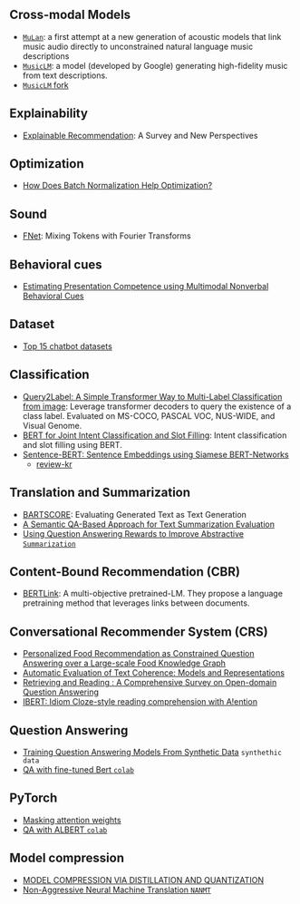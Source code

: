 ## Cross-modal Models

- [`MuLan`](https://arxiv.org/pdf/2208.12415.pdf): a first attempt at a new generation
of acoustic models that link music audio directly to unconstrained natural language music descriptions
 - [`MusicLM`](https://google-research.github.io/seanet/musiclm/examples/): a model (developed by Google) generating high-fidelity music from text descriptions.
 - [`MusicLM` fork](https://github.com/penguinkang/musiclm-pytorch)


## Explainability

- [Explainable Recommendation](https://arxiv.org/pdf/1804.11192.pdf): A Survey and New Perspectives


## Optimization
- [How Does Batch Normalization Help Optimization?](https://arxiv.org/pdf/1805.11604.pdf)


## Sound
- [FNet](https://arxiv.org/pdf/2105.03824.pdf): Mixing Tokens with Fourier Transforms


## Behavioral cues
- [Estimating Presentation Competence using Multimodal Nonverbal Behavioral Cues](https://arxiv.org/pdf/2105.02636.pdf)


## Dataset
- [Top 15 chatbot datasets](https://hackernoon.com/top-15-chatbot-datasets-for-nlp-projects-8k2f3zqc)


## Classification
- [Query2Label: A Simple Transformer Way to Multi-Label Classification from image](https://paperswithcode.com/paper/query2label-a-simple-transformer-way-to-multi): Leverage transformer decoders to query the existence of a class label. Evaluated on MS-COCO, PASCAL VOC, NUS-WIDE, and Visual Genome.
- [BERT for Joint Intent Classification and Slot Filling](https://arxiv.org/pdf/1902.10909.pdf): Intent classification and slot filling using BERT.
- [Sentence-BERT: Sentence Embeddings using Siamese BERT-Networks](https://arxiv.org/pdf/1908.10084.pdf)
  -  [review-kr](https://blog.naver.com/jaeyoon_95/222586801978)

## Translation and Summarization
- [BARTSCORE](https://arxiv.org/pdf/2106.11520.pdf): Evaluating Generated Text as Text Generation
- [A Semantic QA-Based Approach for Text Summarization Evaluation](https://dl.acm.org/doi/pdf/10.5555/3504035.3504623)
- [Using Question Answering Rewards to Improve Abstractive `Summarization`](https://aclanthology.org/2021.findings-emnlp.47.pdf)

## Content-Bound Recommendation (CBR)
- [BERTLink](https://arxiv.org/pdf/2203.15827.pdf): A multi-objective pretrained-LM. They propose a language pretraining method that leverages links between documents.

## Conversational Recommender System (CRS)
- [Personalized Food Recommendation as Constrained Question Answering over a Large-scale Food Knowledge Graph](https://arxiv.org/pdf/2101.01775.pdf)
- [Automatic Evaluation of Text Coherence: Models and Representations](https://www.ijcai.org/Proceedings/05/Papers/0505.pdf)
- [Retrieving and Reading : A Comprehensive Survey on Open-domain Question Answering](https://arxiv.org/pdf/2101.00774.pdf)
- [IBERT: Idiom Cloze-style reading comprehension with A!ention](https://arxiv.org/pdf/2112.02994.pdf)

## Question Answering
- [Training Question Answering Models From Synthetic Data](https://aclanthology.org/2020.emnlp-main.468.pdf) `synthethic data`
- [QA with fine-tuned Bert `colab`](https://colab.research.google.com/drive/1uSlWtJdZmLrI3FCNIlUHFxwAJiSu2J0-#scrollTo=6_mAnIPKaXyw)

## PyTorch
- [Masking attention weights](http://juditacs.github.io/2018/12/27/masked-attention.html)
- [QA with ALBERT `colab`](https://colab.research.google.com/github/spark-ming/albert-qa-demo/blob/master/Question_Answering_with_ALBERT.ipynb#scrollTo=1qfQAtRsMVl7)

## Model compression
- [MODEL COMPRESSION VIA DISTILLATION AND QUANTIZATION](https://arxiv.org/pdf/1802.05668.pdf)
- [Non-Aggressive Neural Machine Translation `NANMT`](https://arxiv.org/pdf/1711.02281.pdf)
